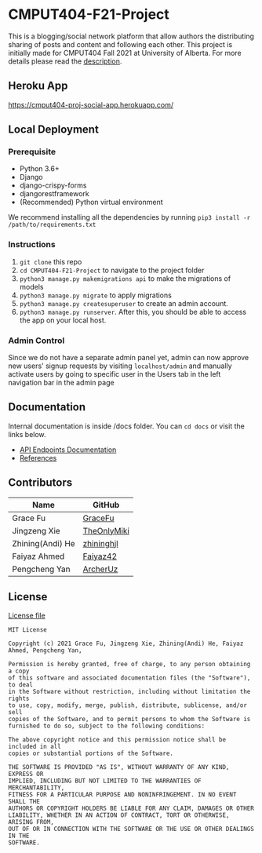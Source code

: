 # CMPUT404-F21-Project

This is a blogging/social network platform that allow authors the distributing sharing of posts and content and following each other. This project is initially made for CMPUT404 Fall 2021 at University of Alberta. For more details please read the [description](https://github.com/abramhindle/CMPUT404-project-socialdistribution/blob/master/project.org).

## Heroku App

https://cmput404-proj-social-app.herokuapp.com/

## Local Deployment

### Prerequisite

- Python 3.6+
- Django
- django-crispy-forms 
- djangorestframework
- (Recommended) Python virtual environment

We recommend installing all the dependencies by running `pip3 install -r /path/to/requirements.txt`

### Instructions

1. `git clone` this repo
2. `cd CMPUT404-F21-Project` to navigate to the project folder
3. `python3 manage.py makemigrations api` to make the migrations of models
4. `python3 manage.py migrate` to apply migrations
5. `python3 manage.py createsuperuser` to create an admin account.
6. `python3 manage.py runserver`. After this, you should be able to access the app on your local host.

### Admin Control
Since we do not have a separate admin panel yet, admin can now approve new users' signup requests by visiting `localhost/admin` and manually activate users by going to specific user in the Users tab in the left navigation bar in the admin page

## Documentation

Internal documentation is inside /docs folder. You can `cd docs` or visit the links below.

- [API Endpoints Documentation](https://github.com/GraceFu/CMPUT404-F21-Project/blob/main/docs/api_endpoints.md)
- [References](https://github.com/GraceFu/CMPUT404-F21-Project/blob/main/docs/references.md)

## Contributors

| Name              | GitHub                                        |
| ----------------- | --------------------------------------------- |
| Grace Fu          | [GraceFu](https://github.com/GraceFu)         |
| Jingzeng Xie      | [TheOnlyMiki](https://github.com/TheOnlyMiki) |
| Zhining(Andi) He  | [zhininghjl](https://github.com/zhininghjl)   |
| Faiyaz Ahmed      | [Faiyaz42](https://github.com/Faiyaz42)       |
| Pengcheng Yan     | [ArcherUz](https://github.com/ArcherUz)       |

## License

[License file](https://github.com/GraceFu/CMPUT404-F21-Project/blob/main/LICENSE)

```
MIT License

Copyright (c) 2021 Grace Fu, Jingzeng Xie, Zhining(Andi) He, Faiyaz Ahmed, Pengcheng Yan, 

Permission is hereby granted, free of charge, to any person obtaining a copy
of this software and associated documentation files (the "Software"), to deal
in the Software without restriction, including without limitation the rights
to use, copy, modify, merge, publish, distribute, sublicense, and/or sell
copies of the Software, and to permit persons to whom the Software is
furnished to do so, subject to the following conditions:

The above copyright notice and this permission notice shall be included in all
copies or substantial portions of the Software.

THE SOFTWARE IS PROVIDED "AS IS", WITHOUT WARRANTY OF ANY KIND, EXPRESS OR
IMPLIED, INCLUDING BUT NOT LIMITED TO THE WARRANTIES OF MERCHANTABILITY,
FITNESS FOR A PARTICULAR PURPOSE AND NONINFRINGEMENT. IN NO EVENT SHALL THE
AUTHORS OR COPYRIGHT HOLDERS BE LIABLE FOR ANY CLAIM, DAMAGES OR OTHER
LIABILITY, WHETHER IN AN ACTION OF CONTRACT, TORT OR OTHERWISE, ARISING FROM,
OUT OF OR IN CONNECTION WITH THE SOFTWARE OR THE USE OR OTHER DEALINGS IN THE
SOFTWARE.
```
